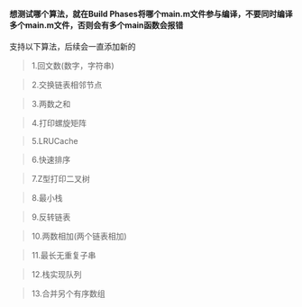 #### 想测试哪个算法，就在Build Phases将哪个main.m文件参与编译，不要同时编译多个main.m文件，否则会有多个main函数会报错

支持以下算法，后续会一直添加新的

> 1.回文数(数字，字符串)

> 2.交换链表相邻节点

> 3.两数之和

> 4.打印螺旋矩阵

> 5.LRUCache

> 6.快速排序

> 7.Z型打印二叉树

> 8.最小栈

> 9.反转链表

> 10.两数相加(两个链表相加)

> 11.最长无重复子串

> 12.栈实现队列

> 13.合并另个有序数组




